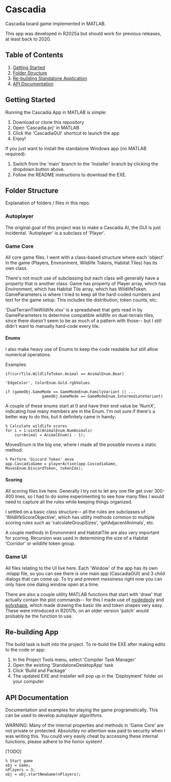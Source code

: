 # Cascadia
Cascadia board game implemented in MATLAB.

This app was developed in R2025a but should work for previous releases,
at least back to 2020.

## Table of Contents

 1. [Getting Started](#getting-started) 
 2. [Folder Structure](#folder-structure)
 3. [Re-building Standalone Application](#re-building-app)
 3. [API Documentation](#api-documentation)


## Getting Started
Running the Cascadia App in MATLAB is simple:
1. Download or clone this repository
2. Open 'Cascadia.prj' in MATLAB
3. Click the 'CascadiaGUI' shortcut to launch the app
4. Enjoy!

If you just want to install the standalone Windows app (no MATLAB required):

1. Switch from the 'main' branch to the 'Installer' branch by clicking the dropdown button
above.
2. Follow the README instructions to download the EXE.

## Folder Structure
Explanation of folders / files in this repo.

### Autoplayer
The original goal of this project was to make a Cascadia AI, the GUI is 
just incidental. 'Autoplayer' is a subclass of 'Player'.

### Game Core
All core game files. I went with a class-based structure where each 'object'
in the game (Players, Environment, Wildlife Tokens, Habitat Tiles) has its own class.

There's not much use of subclassing but each class will generally have a property that is another class.
Game has property of Player array, which has Environment, which has Habitat Tile array, which has 
WildlifeToken. 
GameParameters is where I tried to keep all the hard-coded numbers and text for the game setup.
This includes tile distribution, token counts, etc.

'DualTerrainTileWildlife.xlsx' is a spreadsheet that gets read in by GameParameters to
determine compatible wildlife on dual-terrain tiles, since there doesn't seem to be as much
of a pattern with those-- but I still didn't want to manually hard-code every tile. 

#### Enums
I also make heavy use of Enums to keep the code readable but still allow numerical operations. 

Examples:
``` 
if(currTile.WildlifeToken.Animal == AnimalEnum.Bear)

'EdgeColor', ColorEnum.Gold.rgbValues

if (gameObj.GameMode == GameModeEnum.FamilyVariant || ...
                gameObj.GameMode == GameModeEnum.IntermediateVariant)

```

A couple of these enums start at 0 and have their end value be 'NumX', indicating 
how many members are in the Enum. I'm not sure if there's a better way to do this, 
but it definitely came in handy:

``` 
% Calculate wildlife scores
for i = 1:uint8(AnimalEnum.NumAnimals)
    currAnimal = AnimalEnum(i - 1); 
```

MovesEnum is the big one, where I made all the possible moves a static method:
```
% Perform 'Discard Token' move
app.CascadiaGame = playerAction(app.CascadiaGame, MovesEnum.DiscardToken, tokenIdx);
```

#### Scoring
All scoring files live here. Generally I try not to let any one file get over 300-400 lines, 
so I had to do some experimenting to see how many files I would need to capture all the rules
while keeping things organized.

I settled on a basic class structure-- all the rules are subclasses of 'WildlifeScoreObjective', 
which has utility methods common to multiple scoring rules such as 'calculateGroupSizes', 
'getAdjacentAnimals', etc. 

A couple methods in Environment and HabitatTile are also very important for scoring. Recursion was used in 
determining the size of a Habitat 'Corridor' or wildlife token group. 

### Game UI
All files relating to the UI live here. Each 'Window' of the app has its own
.mlapp file, so you can see there is one main app (CascadiaGUI) and 3 child dialogs
that can come up. To try and prevent messiness right now you can only have one dialog
window open at a time. 

There are also a couple utility MATLAB functions that start with 'draw' that actually
contain the plot commands-- for this I made use of [nsidedpoly](#https://www.mathworks.com/help/matlab/ref/nsidedpoly.html)
and [polyshape](#https://www.mathworks.com/help/matlab/ref/polyshape.html), which made drawing the basic tile and token
shapes very easy. These were introduced in R2017b, on an older version 'patch' would
probably be the function to use.  

## Re-building App
The build task is built into the project. To re-build the EXE after making 
edits to the code or app:
1. In the Project Tools menu, select 'Compiler Task Manager'
2. Open the existing 'StandaloneDesktopApp' task
3. Click 'Build and Package'
4. The updated EXE and installer will pop up in the 'Deployment' folder on your computer


## API Documentation
Documentation and examples for playing the game programatically.
This can be used to develop autoplayer algorithms. 

WARNING: Many of the internal properties and methods in 'Game Core' are 
not private or protected. Absolutley no attention was paid to security 
when I was writing this. You could very easily cheat by accessing these
internal functions, please adhere to the honor system! 

[TODO]

``` 
% Start game
obj = Game;
nPlayers = 3;
obj = obj.startNewGame(nPlayers);
```